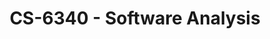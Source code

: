 ---
layout: course
title: CS-6340 - Software Analysis
aliases: SA
course_id: CS-6340
permalink: /CS-6340/
avg_difficulty: 3.21
avg_rating: 3.51
avg_workload: 12.62
course_number: 6340
---